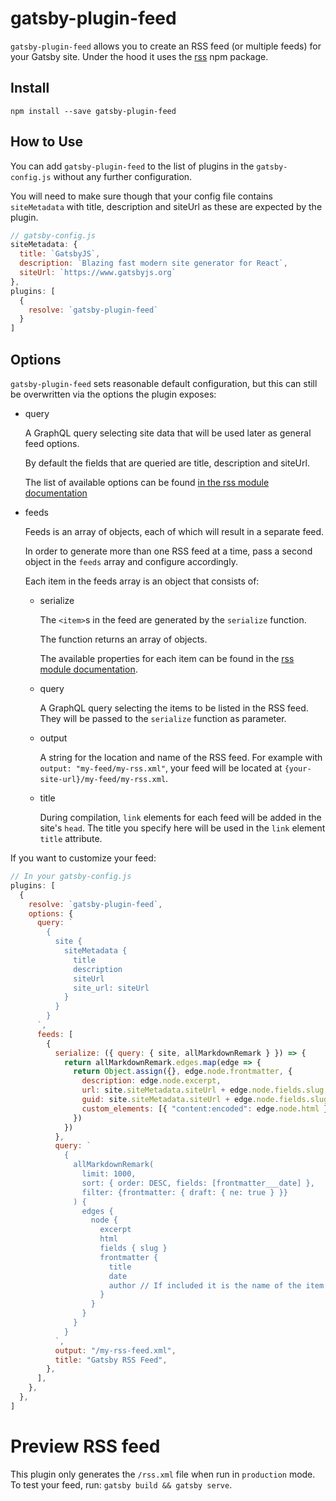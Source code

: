 # gatsby-plugin-feed

`gatsby-plugin-feed` allows you to create an RSS feed (or multiple feeds) for your Gatsby site. Under the hood it uses the [rss](https://www.npmjs.com/package/rss) npm package.

## Install

`npm install --save gatsby-plugin-feed`

## How to Use

You can add `gatsby-plugin-feed` to the list of plugins in the `gatsby-config.js` without any further configuration.

You will need to make sure though that your config file contains `siteMetadata` with title, description and siteUrl as these are expected by the plugin.

```javascript
// gatsby-config.js
siteMetadata: {
  title: `GatsbyJS`,
  description: `Blazing fast modern site generator for React`,
  siteUrl: `https://www.gatsbyjs.org`
},
plugins: [
  {
    resolve: `gatsby-plugin-feed`
  }
]
```

## Options

`gatsby-plugin-feed` sets reasonable default configuration, but this can still be overwritten via the options the plugin exposes:

* query

  A GraphQL query selecting site data that will be used later as general feed options.

  By default the fields that are queried are title, description and siteUrl.

  The list of available options can be found [in the rss module documentation](https://www.npmjs.com/package/rss#feedoptions)

* feeds

  Feeds is an array of objects, each of which will result in a separate feed.

  In order to generate more than one RSS feed at a time, pass a second object in the `feeds` array and configure accordingly.

  Each item in the feeds array is an object that consists of:

  * serialize

    The `<item>`s in the feed are generated by the `serialize` function.

    The function returns an array of objects.

    The available properties for each item can be found in the [rss module documentation](https://www.npmjs.com/package/rss#itemoptions).

  * query

    A GraphQL query selecting the items to be listed in the RSS feed. They will be passed to the `serialize` function as parameter.

  * output

    A string for the location and name of the RSS feed. For example with `output: "my-feed/my-rss.xml"`, your feed will be located at `{your-site-url}/my-feed/my-rss.xml`.

  * title

    During compilation, `link` elements for each feed will be added in the site's `head`. The title you specify here will be used in the `link` element `title` attribute.

If you want to customize your feed:

```javascript
// In your gatsby-config.js
plugins: [
  {
    resolve: `gatsby-plugin-feed`,
    options: {
      query: `
        {
          site {
            siteMetadata {
              title
              description
              siteUrl
              site_url: siteUrl
            }
          }
        }
      `,
      feeds: [
        {
          serialize: ({ query: { site, allMarkdownRemark } }) => {
            return allMarkdownRemark.edges.map(edge => {
              return Object.assign({}, edge.node.frontmatter, {
                description: edge.node.excerpt,
                url: site.siteMetadata.siteUrl + edge.node.fields.slug,
                guid: site.siteMetadata.siteUrl + edge.node.fields.slug,
                custom_elements: [{ "content:encoded": edge.node.html }],
              })
            })
          },
          query: `
            {
              allMarkdownRemark(
                limit: 1000,
                sort: { order: DESC, fields: [frontmatter___date] },
                filter: {frontmatter: { draft: { ne: true } }}
              ) {
                edges {
                  node {
                    excerpt
                    html
                    fields { slug }
                    frontmatter {
                      title
                      date
                      author // If included it is the name of the item's creator.
                    }
                  }
                }
              }
            }
          `,
          output: "/my-rss-feed.xml",
          title: "Gatsby RSS Feed",
        },
      ],
    },
  },
]
```

# Preview RSS feed

This plugin only generates the `/rss.xml` file when run in `production` mode. To test your feed, run: `gatsby build && gatsby serve`.
